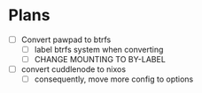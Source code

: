 # Plans

- [ ] Convert pawpad to btrfs
  - [ ] label btrfs system when converting
  - [ ] CHANGE MOUNTING TO BY-LABEL
- [ ] convert cuddlenode to nixos
  - [ ] consequently, move more config to options
